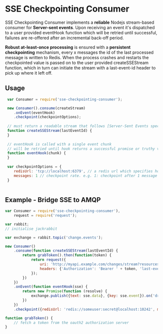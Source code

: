 # SSE Checkpointing Consumer

SSE Checkpointing Consumer implements a **reliable** Nodejs stream-based consumer for **Server-sent
events**. Upon receiving an event it's dispatched to a user provided eventHook function which will be retried until successful, failures are re-offered after an incremental back-off period. 

**Robust at-least-once processing** is ensured with a **persistent checkpointing** mechanism, every x messages the id of the last processed message is written to Redis. When the process crashes and restarts the checkpointed value is passed on to the user provided createSSEStream function, which in turn can initiate the stream with a last-event-id header to pick up where it left off.  

## Usage
```javascript
 var Consumer = require('sse-checkpointing-consumer');

 new Consumer().consume(createStream)
 	.onEvent(eventHook)
	.checkpoint(checkpointOptions);
    	
 // must return a readable stream that follows [Server-Sent Events spec](http://www.w3.org/TR/eventsource/)
 function createSSEStream(lastEventId) {
 }
 
 // eventHook is called with a single event chunk
 // will be retried until hook returns a successful promise or truthy value
 function eventHook(chunk) {
 }
 
 var checkpointOptions = {
 	redisUrl: 'tcp://localhost:6379', // a redis url which specifies host, port and optionally credentials
	messages: 1 // checkpoint rate. e.g. 1: checkpoint after 1 message processed, 5: checkpoint after 5 messages processed
 }
   	
```


## Example - Bridge SSE to AMQP
```javascript
var Consumer = require('sse-checkpointing-consumer'),
    request = require('request');

var rabbit;
// initialise jackrabbit

var exchange = rabbit.topic('change.events');

new Consumer()
    .consume(function createSSEStream(lastEventId) {
        return grabToken().then(function(token) {
            return request({
                uri: 'http://myapi.example.com/changes/stream?resources=trackingData,equipment',
                headers: {'Authorization': 'Bearer ' + token, 'last-event-id': lastEventId}
            });
        })
    })
    .onEvent(function eventHook(sse) {
        return new Promise(function (resolve) {
            exchange.publish({text: sse.data}, {key: sse.event}).on('drain', resolve);
        })
    })
    .checkpoint({redisUrl: 'redis://someuser:secret@localhost:10242', messages: 5});

function grabToken() {
    // fetch a token from the oauth2 authorization server
}
```

